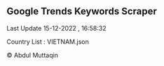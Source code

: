

## Google Trends Keywords Scraper 
 
Last Update 15-12-2022 , 16:58:32

Country List :
VIETNAM.json



© Abdul Muttaqin 
